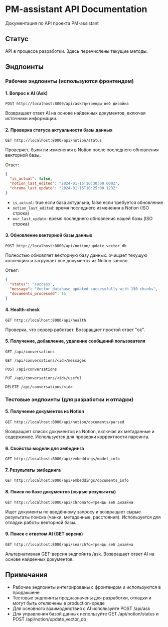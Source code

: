 # PM-assistant API Documentation

Документация по API проекта PM-assistant

## Статус
API в процессе разработки. Здесь перечислены текущие методы.

## Эндпоинты

### Рабочие эндпоинты (используются фронтендом)

#### 1. Вопрос к AI (Ask)
```
POST http://localhost:8000/api/ask?q=тренды веб дизайна
```

Возвращает ответ AI на основе найденных документов, включая источники информации.

#### 2. Проверка статуса актуальности базы данных
```
GET http://localhost:8000/api/notion/status
```

Проверяет, были ли изменения в Notion после последнего обновления векторной базы.

Ответ:
```json
{
  "is_actual": false,
  "notion_last_edited": "2024-01-15T10:30:00.000Z",
  "chroma_last_update": "2024-01-15T10:25:00.123Z"
}
```

- `is_actual`: true если база актуальна, false если требуется обновление
- `notion_last_edited`: время последнего изменения в Notion (ISO строка)
- `our_last_update`: время последнего обновления нашей базы (ISO строка)


#### 3. Обновление векторной базы данных
```
POST http://localhost:8000/api/notion/update_vector_db
```

Полностью обновляет векторную базу данных: очищает текущую коллекцию и загружает все документы из Notion заново.

Ответ:
```json
{
  "status": "success",
  "message": "Vector database updated successfully with 150 chunks",
  "documents_processed": 15
}
```

#### 4. Health-check
```
GET http://localhost:8000/api/health
```

Проверка, что сервер работает. Возвращает простой ответ "ok".

#### 5. Получение, добавление, удаление сообщений пользователя

```
GET /api/conversations

GET /api/conversations/<id>/messages

POST /api/conversations

PUT /api/conversations/<id>/useful

DELETE /api/conversations/<id>
```

### Тестовые эндпоинты (для разработки и отладки)

#### 5. Получение документов из Notion
```
GET http://localhost:8000/api/notion/documents/parsed
```

Возвращает список документов из Notion, включая их метаданные и содержимое. Используется для проверки корректности парсинга.

#### 6. Свойства модели для эмбединга
```
GET http://localhost:8000/api/embeddings/model_info
```

#### 7. Результаты эмбединга
```
GET http://localhost:8000/api/embeddings/documents_info
```

#### 8. Поиск по базе документов (сырые результаты)
```
GET http://localhost:8000/api/chroma?q=тренды веб дизайна
```

Ищет документы по введённому запросу и возвращает сырые результаты поиска (чанки, метаданные, расстояния). Используется для отладки работы векторной базы.

#### 9. Поиск с ответом AI (GET версия)
```
GET http://localhost:8000/api/search?q=тренды веб дизайна
```

Альтернативная GET-версия эндпойнта /ask. Возвращает ответ AI на основе найденных документов.

## Примечания
- Рабочие эндпоинты интегрированы с фронтендом и используются в продакшене
- Тестовые эндпоинты предназначены для разработки, отладки и могут быть отключены в production-среде
- Для основного взаимодействия с AI используйте POST /api/ask
- Для управления базой данных используйте GET /api/notion/status и POST /api/notion/update_vector_db
